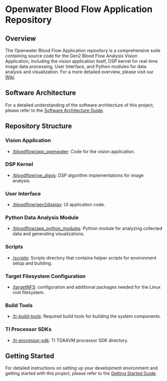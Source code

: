 # Openwater Blood Flow Application Repository

## Overview

The Openwater Blood Flow Application repository is a comprehensive suite containing source code for the Gen2 Blood Flow Analysis Vision Application, including the vision application itself, DSP kernel for real-time image data processing, User Interface, and Python modules for data analysis and visualization. For a more detailed overview, please visit our [Wiki](https://github.com/OpenwaterInternet/opw_bloodflow_gen2_sw/wiki).

## Software Architecture
For a detailed understanding of the software architecture of this project, please refer to the [Software Architecture Guide](ARCHITECTURE.md).

## Repository Structure

### Vision Application

- [/bloodflow/app_openwater](/bloodflow/app_openwater): Code for the vision application.

### DSP Kernel

- [/bloodflow/ow_algos](/bloodflow/ow_algos): DSP algorithm implementations for image analysis.

### User Interface

- [/bloodflow/gen2display](/bloodflow/gen2display): UI application code.

### Python Data Analysis Module

- [/bloodflow/app_python_modules](/bloodflow/app_python_modules): Python module for analyzing collected data and generating visualizations.

### Scripts

- [/scripts](/scripts): Scripts directory that contains helper scripts for environment setup and building.

### Target Filesystem Configuration

- [/targetNFS](/targetNFS): configuration and additional packages needed for the Linux root filesystem.

### Build Tools

- [/ti-build-tools](/ti-build-tools): Required build tools for building the system components.

### TI Processor SDKs

- [/ti-processor-sdk](/ti-processor-sdk): TI TDA4VM processor SDK directory.
  

## Getting Started

For detailed instructions on setting up your development environment and getting started with this project, please refer to the [Getting Started Guide](GETTING_STARTED.md).